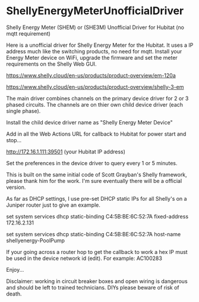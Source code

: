 # ShellyEnergyMeterUnofficialDriver
Shelly Energy Meter (SHEM) or (SHE3M) Unofficial Driver for Hubitat (no mqtt requirement)

Here is a unofficial driver for Shelly Energy Meter for the Hubitat. It uses a IP address much like the switching products, no need for mqtt.
Install your Energy Meter device on WiFi, upgrade the firmware and set the meter requirements on the Shelly Web GUI.

https://www.shelly.cloud/en-us/products/product-overview/em-120a

https://www.shelly.cloud/en-us/products/product-overview/shelly-3-em

The main driver combines channels on the primary device driver for 2 or 3 phased circuits. The channels are on thier own child device driver (each single phase).

Install the child device driver name as "Shelly Energy Meter Device"

Add in all the Web Actions URL for callback to Hubitat for power start and stop...

http://172.16.1.111:39501 (your Hubitat IP address)

Set the preferences in the device driver to query every 1 or 5 minutes.

This is built on the same initial code of Scott Grayban's Shelly framework, please thank him for the work. I'm sure eventually there will be a official version.

As far as DHCP settings, I use pre-set DHCP static IPs for all Shelly's on a Juniper router just to give an example.

set system services dhcp static-binding C4:5B:BE:6C:52:7A fixed-address 172.16.2.131

set system services dhcp static-binding C4:5B:BE:6C:52:7A host-name shellyenergy-PoolPump

If your going across a router hop to get the callback to work a hex IP must be used in the device network id (edit). For example: AC100283

Enjoy...

Disclaimer: working in circuit breaker boxes and open wiring is dangerous and should be left to trained technicians.  DIYs please beware of risk of death.

